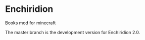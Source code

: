 # Enchiridion
Books mod for minecraft

The master branch is the development version for Enchiridion 2.0.
